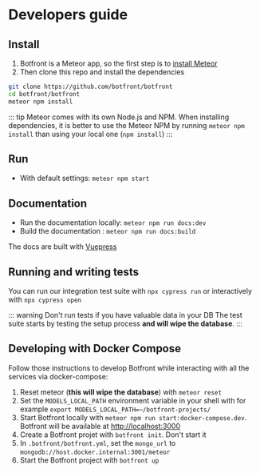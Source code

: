 
# Developers guide

## Install

1. Botfront is a Meteor app, so the first step is to [install Meteor](https://www.meteor.com/install)
2. Then clone this repo and install the dependencies
```bash
git clone https://github.com/botfront/botfront
cd botfront/botfront
meteor npm install
```

::: tip
Meteor comes with its own Node.js and NPM. When installing dependencies, it is better to use the Meteor NPM by running `meteor npm install` than using your local one (`npm install`)
:::

## Run

- With default settings: `meteor npm start`




## Documentation
- Run the documentation locally: `meteor npm run docs:dev`
- Build the documentation : `meteor npm run docs:build`

The docs are built with [Vuepress](https://vuepress.vuejs.org)


## Running and writing tests
You can run our integration test suite with `npx cypress run` or interactively with `npx cypress open`

::: warning Don't run tests if you have valuable data in your DB
The test suite starts by testing the setup process **and will wipe the database**. 
:::


## Developing with Docker Compose

Follow those instructions to develop Botfront while interacting with all the services via docker-compose:

1. Reset meteor (**this will wipe the database**) with `meteor reset`
2. Set the `MODELS_LOCAL_PATH` environment variable in your shell with for example `export MODELS_LOCAL_PATH=~/botfront-projects/`
3. Start Botfront locally with `meteor npm run start:docker-compose.dev`. Botfront will be available at [http://localhost:3000](http://localhost:3000)
4. Create a Botfront projet with `botfront init`. Don't start it
5. In `.botfront/botfront.yml`, set the `mongo_url` to `mongodb://host.docker.internal:3001/meteor`
6. Start the Botfront project with `botfront up`
